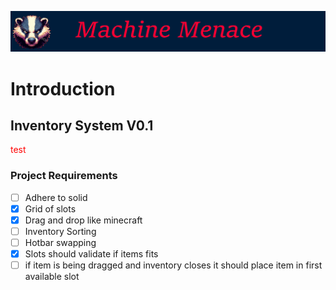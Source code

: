 ![banner](https://github.com/williamjseim/williamjseim/blob/main/Documentation/MarkdownBanner.png)
# Introduction
## Inventory System V0.1

<span style="color:red;">test</span>

### Project Requirements
* [ ] Adhere to solid
* [x] Grid of slots
* [x] Drag and drop like minecraft
* [ ] Inventory Sorting
* [ ] Hotbar swapping
* [x] Slots should validate if items fits
* [ ] if item is being dragged and inventory closes it should place item in first available slot

